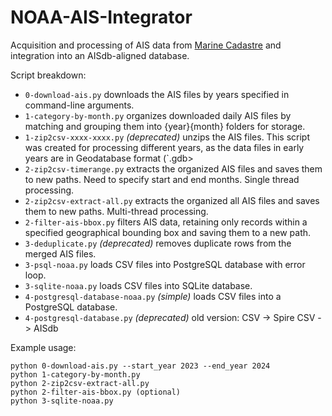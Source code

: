 # NOAA-AIS-Integrator
Acquisition and processing of AIS data from [Marine Cadastre](https://hub.marinecadastre.gov/pages/vesseltraffic) and integration into an AISdb-aligned database.

Script breakdown:

- `0-download-ais.py` downloads the AIS files by years specified in command-line arguments.
- `1-category-by-month.py` organizes downloaded daily AIS files by matching and grouping them into {year}{month} folders for storage.
- `1-zip2csv-xxxx-xxxx.py` *(deprecated)* unzips the AIS files. This script was created for processing different years, as the data files in early years are in Geodatabase format (`.gdb>
- `2-zip2csv-timerange.py` extracts the organized AIS files and saves them to new paths. Need to specify start and end months. Single thread processing.
- `2-zip2csv-extract-all.py` extracts the organized all AIS files and saves them to new paths. Multi-thread processing.
- `2-filter-ais-bbox.py` filters AIS data, retaining only records within a specified geographical bounding box and saving them to a new path.
- `3-deduplicate.py` *(deprecated)* removes duplicate rows from the merged AIS files.
- `3-psql-noaa.py` loads CSV files into PostgreSQL database with error loop.
- `3-sqlite-noaa.py` loads CSV files into SQLite database.
- `4-postgresql-database-noaa.py` *(simple)* loads CSV files into a PostgreSQL database.
- `4-postgresql-database.py` *(deprecated)* old version: CSV -> Spire CSV -> AISdb



Example usage: 
```
python 0-download-ais.py --start_year 2023 --end_year 2024
python 1-category-by-month.py
python 2-zip2csv-extract-all.py
python 2-filter-ais-bbox.py (optional)
python 3-sqlite-noaa.py
```

